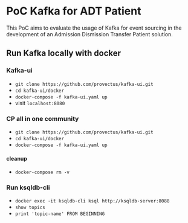 # PoC Kafka for ADT Patient

This PoC aims to evaluate the usage of Kafka for event sourcing in the development of an Admission Dismission Transfer Patient solution.

## Run Kafka locally with docker

### Kafka-ui
- `git clone https://github.com/provectus/kafka-ui.git`
- `cd kafka-ui/docker`
- `docker-compose -f kafka-ui.yaml up`
- visit `localhost:8080`

### CP all in one community
- `git clone https://github.com/provectus/kafka-ui.git`
- `cd kafka-ui/docker`
- `docker-compose -f kafka-ui.yaml up`

#### cleanup
- `docker-compose rm -v`

### Run ksqldb-cli
- `docker exec -it ksqldb-cli ksql http://ksqldb-server:8088`
- `show topics`
- `print 'topic-name' FROM BEGINNING`


